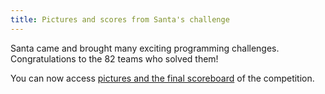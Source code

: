 ```yaml
---
title: Pictures and scores from Santa's challenge
---
```


Santa came and brought many exciting programming challenges. Congratulations to the 82 teams who solved them!

You can now access [pictures and the final scoreboard](http://polyprog.epfl.ch/santa) of the competition.
